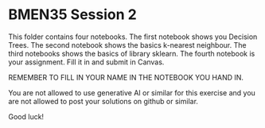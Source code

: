 # BMEN35 Session 2

This folder contains four notebooks. The first notebook shows you Decision Trees. The second notebook shows the basics k-nearest neighbour. The third notebooks shows the basics of library sklearn. The fourth notebook is your assignment. Fill it in and submit in Canvas. 

REMEMBER TO FILL IN YOUR NAME IN THE NOTEBOOK YOU HAND IN.

You are not allowed to use generative AI or similar for this exercise and you are not allowed to post your solutions on github or similar.

Good luck!

